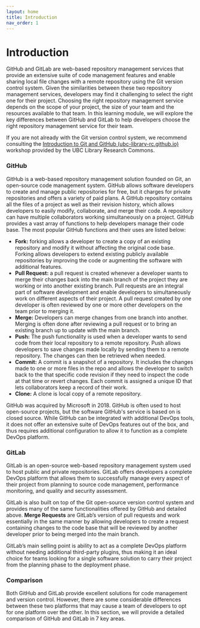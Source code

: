 ```yaml
---
layout: home
title: Introduction
nav_order: 1
---
```

# Introduction 

GitHub and GitLab are web-based repository management services that provide an extensive suite of code management features and enable sharing local file changes with a remote repository using the Git version control system. Given the similarities between these two repository management services, developers may find it challenging to select the right one for their project. Choosing the right repository management service depends on the scope of your project, the size of your team and the resources available to that team. In this learning module, we will explore the key differences between GitHub and GitLab to help developers choose the right repository management service for their team.

If you are not already with the Git version control system, we recommend consulting the [Introduction to Git and GitHub (ubc-library-rc.github.io)](https://ubc-library-rc.github.io/intro-git/) workshop provided by the UBC Library Research Commons.

### GitHub

GitHub is a web-based repository management solution founded on Git, an open-source code management system. GitHub allows software developers to create and manage public repositories for free, but it charges for private repositories and offers a variety of paid plans. A GitHub repository contains all the files of a project as well as their revision history, which allows developers to easily modify, collaborate, and merge their code. A repository can have multiple collaborators working simultaneously on a project. GitHub provides a vast array of functions to help developers manage their code base. The most popular GitHub functions and their uses are listed below:

- **Fork:** forking allows a developer to create a copy of an existing repository and modify it without affecting the original code base. Forking allows developers to extend existing publicly available repositories by improving the code or augmenting the software with additional features.
- **Pull Request:** a pull request is created whenever a developer wants to merge their changes back into the main branch of the project they are working or into another existing branch. Pull requests are an integral part of software development and enable developers to simultaneously work on different aspects of their project. A pull request created by one developer is often reviewed by one or more other developers on the team prior to merging it.
- **Merge:** Developers can merge changes from one branch into another. Merging is often done after reviewing a pull request or to bring an existing branch up to update with the main branch.
- **Push:** The push functionality is used when a developer wants to send code from their local repository to a remote repository. Push allows developers to save changes made locally by sending them to a remote repository. The changes can then be retrieved when needed.
- **Commit:** A commit is a snapshot of a repository. It includes the changes made to one or more files in the repo and allows the developer to switch back to the that specific code revision if they need to inspect the code at that time or revert changes. Each commit is assigned a unique ID that lets collaborators keep a record of their work.
- **Clone:** A clone is local copy of a remote repository.

GitHub was acquired by Microsoft in 2018. GitHub is often used to host open-source projects, but the software GitHub's service is based on is closed source. While GitHub can be integrated with additional DevOps tools, it does not offer an extensive suite of DevOps features out of the box, and thus requires additional configuration to allow it to function as a complete DevOps platform.

### GitLab
GitLab is an open-source web-based repository management system used to host public and private repositories. GitLab offers developers a complete DevOps platform that allows them to successfully manage every aspect of their project from planning to source code management, performance monitoring, and quality and security assessment.

GitLab is also built on top of the Git open-source version control system and provides many of the same functionalities offered by GitHub and detailed above. **Merge Requests** are GitLab’s version of pull requests and work essentially in the same manner by allowing developers to create a request containing changes to the code base that will be reviewed by another developer prior to being merged into the main branch.

GitLab’s main selling point is ability to act as a complete DevOps platform without needing additional third-party plugins, thus making it an ideal choice for teams looking for a single software solution to carry their project from the planning phase to the deployment phase.

### Comparison
Both GitHub and GitLab provide excellent solutions for code management and version control. However, there are some considerable differences between these two platforms that may cause a team of developers to opt for one platform over the other. In this section, we will provide a detailed comparison of GitHub and GitLab in 7 key areas.